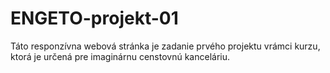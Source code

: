 # ENGETO-projekt-01
Táto responzívna webová stránka je zadanie prvého projektu vrámci kurzu, ktorá je určená pre imaginárnu censtovnú kanceláriu.
